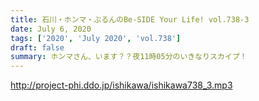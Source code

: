 ```yaml
---
title: 石川・ホンマ・ぶるんのBe-SIDE Your Life! vol.738-3
date: July 6, 2020
tags: ['2020', 'July 2020', 'vol.738']
draft: false
summary: ホンマさん、います？？夜11時05分のいきなりスカイプ！
---
```


http://project-phi.ddo.jp/ishikawa/ishikawa738_3.mp3